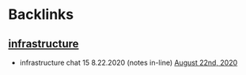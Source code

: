
# Backlinks
## [infrastructure](<infrastructure.md>)
- infrastructure chat 15 8.22.2020 (notes in-line) [August 22nd, 2020](<August 22nd, 2020.md>)

